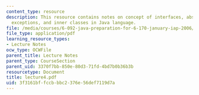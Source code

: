 ```yaml
---
content_type: resource
description: This resource contains notes on concept of interfaces, abstract classes,
  exceptions, and inner classes in Java language.
file: /media/courses/6-092-java-preparation-for-6-170-january-iap-2006/3f3161bffccbbbc2376e56def7119d7a_lecture4.pdf
file_type: application/pdf
learning_resource_types:
- Lecture Notes
ocw_type: OCWFile
parent_title: Lecture Notes
parent_type: CourseSection
parent_uid: 3370f7bb-850e-80d3-71fd-4bd7b0b36b3b
resourcetype: Document
title: lecture4.pdf
uid: 3f3161bf-fccb-bbc2-376e-56def7119d7a
---
```

